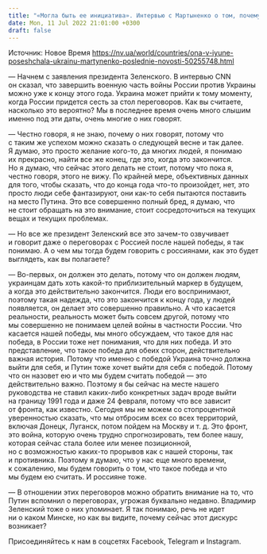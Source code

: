 ```yaml
---
title: "«Могла быть ее инициатива». Интервью с Мартыненко о том, почему обвинения Спартц в адрес Ермака являются частью избирательной гонки в США"
date: Mon, 11 Jul 2022 21:01:00 +0300
draft: false
---
```

Источник: Новое Время https://nv.ua/world/countries/ona-v-iyune-poseshchala-ukrainu-martynenko-poslednie-novosti-50255748.html


— Начнем с заявления президента Зеленского. В интервью CNN он сказал, что завершить военную часть войны России против Украины можно уже к концу этого года. Украина может прийти к тому моменту, когда России придется сесть за стол переговоров. Как вы считаете, насколько это вероятно? Мы в последнее время очень много слышим именно под эти даты, очень многие о них говорят.

— Честно говоря, я не знаю, почему о них говорят, потому что с таким же успехом можно сказать о следующей весне и так далее. Я думаю, это просто желание кого-то, да многих людей, я понимаю их прекрасно, найти все же конец, где это, когда это закончится. Но я думаю, что сейчас этого делать не стоит, потому что пока я, честно говоря, этого не вижу. По крайней мере, объективных данных для того, чтобы сказать, что до конца года что-то произойдет, нет, это просто люди себе фантазируют, они как-то себя пытаются поставить на место Путина. Это все совершенно полный бред, я думаю, что не стоит обращать на это внимание, стоит сосредоточиться на текущих вещах и текущих проблемах.

— Но все же президент Зеленский все это зачем-то озвучивает и говорит даже о переговорах с Россией после нашей победы, я так понимаю. А о чем мы тогда будем говорить с россиянами, как это будет выглядеть, как вы полагаете?

— Во-первых, он должен это делать, потому что он должен людям, украинцам дать хоть какой-то приблизительный маркер в будущем, а когда это действительно закончится. Люди его воспринимают, поэтому такая надежда, что это закончится к концу года, у людей появляется, он делает это совершенно правильно. А что касается реальности, реальность может быть совсем другой, потому что мы совершенно не понимаем целей войны в частности России. Что касается нашей победы, мы много обсуждаем, что такое для нас победа, в России тоже нет понимания, что для них победа. И это представление, что такое победа для обеих сторон, действительно важная история. Потому что именно с победой Украина точно должна выйти для себя, и Путин тоже хочет выйти для себя с победой. Потому что он назовет ею и что мы будем считать победой — это действительно важно. Поэтому я бы сейчас на месте нашего руководства не ставил каких-либо конкретных задач вроде выйти на границу 1991 года и даже 24 февраля, потому что все зависит от фронта, как известно. Сегодня мы не можем со стопроцентной уверенностью сказать, что мы отбросим всех со всех территорий, включая Донецк, Луганск, потом пойдем на Москву и т. д. Это фронт, это война, которую очень трудно спрогнозировать, тем более нашу, которая сейчас стала более или менее позиционной, но с возможностью каких-то прорывов как с нашей стороны, так и противника. Поэтому я думаю, что у нас еще много времени, к сожалению, мы будем говорить о том, что такое победа и что мы будем ею считать. И россияне тоже.

— В отношении этих переговоров можно обратить внимание на то, что Путин вспомнил о переговорах, угрожая буквально недавно. Владимир Зеленский тоже о них упоминает. Я так понимаю, речь не идет ни о каком Минске, но как вы видите, почему сейчас этот дискурс возникает?

Присоединяйтесь к нам в соцсетях Facebook, Telegram и Instagram.
